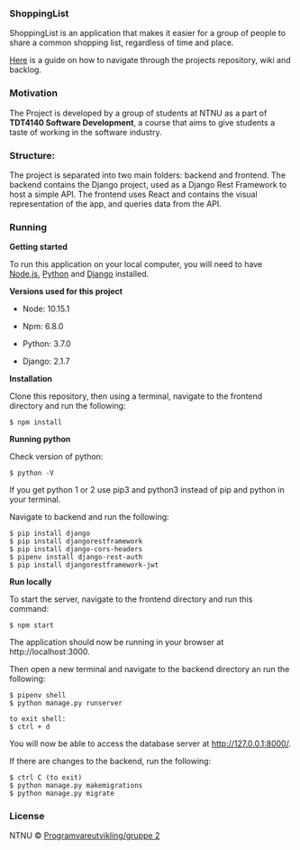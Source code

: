 ### ShoppingList

ShoppingList is an application that makes it easier for a group of people to share a common shopping list, regardless of time and place.

[Here](https://gitlab.stud.idi.ntnu.no/programvareutvikling-v19/gruppe-2/wikis/home) is a guide on how to navigate through the projects repository, wiki and backlog. 

### Motivation

The Project is developed by a group of students at NTNU as a part of **TDT4140 Software Development**, a course that aims to give students a taste of working in the software industry.

### Structure:

The project is separated into two main folders: backend and frontend. The backend contains the Django project, used as a Django Rest Framework to host a simple API. The frontend uses React and contains the visual representation of the app, and queries data from the API. 

### Running
**Getting started**

To run this application on your local computer, you will need to have [Node.js](https://nodejs.org/en/), [Python](https://www.python.org/downloads/) and [Django](https://docs.djangoproject.com/en/2.1/topics/install/) installed. 

**Versions used for this project**

*  Node: 10.15.1

*  Npm: 6.8.0

*  Python: 3.7.0

*  Django: 2.1.7






**Installation**

Clone this repository, then using a terminal, navigate to the frontend directory and run the following:
```
$ npm install
```

**Running python**

Check version of python:
```
$ python -V
```
If you get python 1 or 2 use pip3 and python3 instead of pip and python in your terminal.

Navigate to backend and run the following: 
```
$ pip install django
$ pip install djangorestframework
$ pip install django-cors-headers
$ pipenv install django-rest-auth
$ pip install djangorestframework-jwt
```



**Run locally**

To start the server, navigate to the frontend directory and run this command:
```
$ npm start
```
The application should now be running in your browser at http://localhost:3000.

Then open a new terminal and navigate to the backend directory an run the following: 
```
$ pipenv shell
$ python manage.py runserver

to exit shell:
$ ctrl + d
```
You will now be able to access the database server at http://127.0.0.1:8000/.

If there are changes to the backend, run the following: 
```
$ ctrl C (to exit)
$ python manage.py makemigrations
$ python manage.py migrate
```

### License

NTNU © [Programvareutvikling/gruppe 2](https://gitlab.stud.idi.ntnu.no/programvareutvikling-v19/gruppe-2)